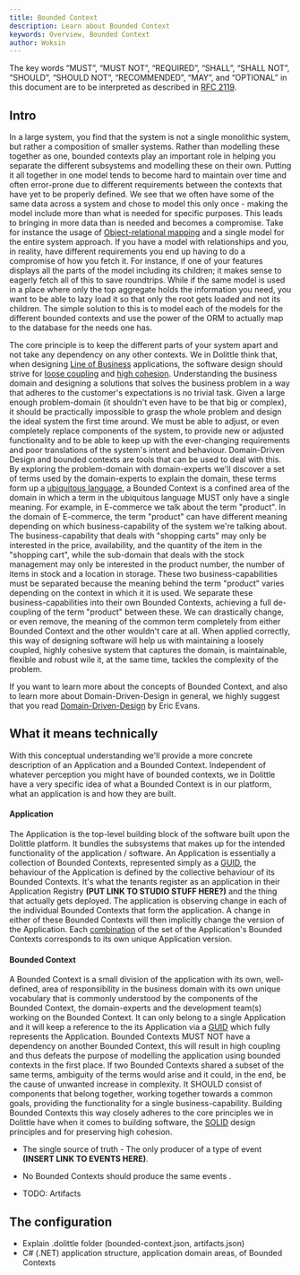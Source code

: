 ```yaml
---
title: Bounded Context
description: Learn about Bounded Context
keywords: Overview, Bounded Context
author: Woksin
---
```

The key words “MUST”, “MUST NOT”, “REQUIRED”, “SHALL”, “SHALL NOT”, “SHOULD”, “SHOULD NOT”,
“RECOMMENDED”, “MAY”, and “OPTIONAL” in this document are to be interpreted as described in
[RFC 2119](https://tools.ietf.org/html/rfc2119).

## Intro
In a large system, you find that the system is not a single monolithic system, but rather a composition of smaller systems.
Rather than modelling these together as one, bounded contexts play an important role in helping you separate the different
subsystems and modelling these on their own. Putting it all together in one model tends to become hard to maintain over
time and often error-prone due to different requirements between the contexts that have yet to be properly defined.
We see that we often have some of the same data across a system and chose to model this only once - making the model
include more than what is needed for specific purposes. This leads to bringing in more data than is needed and becomes
a compromise. Take for instance the usage of [Object-relational mapping](https://en.wikipedia.org/wiki/Object-relational_mapping)
and a single model for the entire system approach. If you have a model with relationships and you, in reality, have different
requirements you end up having to do a compromise of how you fetch it. For instance, if one of your features displays all
the parts of the model including its children; it makes sense to eagerly fetch all of this to save roundtrips. While if
the same model is used in a place where only the top aggregate holds the information you need, you want to be able to
lazy load it so that only the root gets loaded and not its children. The simple solution to this is to model each of the
models for the different bounded contexts and use the power of the ORM to actually map to the database for the needs one
has.

The core principle is to keep the different parts of your system apart and not take any dependency on any other contexts. We in Dolittle think that, when designing [Line of Business](https://en.wikipedia.org/wiki/Line_of_business) applications, the software design should strive for [loose coupling](https://en.wikipedia.org/wiki/Loose_coupling) and [high cohesion](https://en.wikipedia.org/wiki/Cohesion_(computer_science)). Understanding the business domain and designing a solutions that solves the business problem in a way that adheres to the customer's expectations is no trivial task. Given a large enough problem-domain (it shouldn't even have to be that big or complex), it should be practically impossible to grasp the whole problem and design the ideal system the first time around.  We must be able to adjust, or even completely replace components of the system, to provide new or adjusted functionality and to be able to keep up with the ever-changing requirements and poor translations of the system's intent and behaviour. Domain-Driven Design and bounded contexts are tools that can be used to deal with this. By exploring the problem-domain with domain-experts we'll discover a set of terms used by the domain-experts to explain the domain, these terms form up a [ubiquitous language](https://martinfowler.com/bliki/UbiquitousLanguage.html), a Bounded Context is a confined area of the domain in which a term in the ubiquitous language MUST only have a single meaning. For example, in E-commerce we talk about the term "product". In the domain of E-commerce, the term "product" can have different meaning depending on which business-capability of the system we're talking about. The business-capability that deals with "shopping carts" may only be interested in the price, availability, and the quantity of the item in the "shopping cart", while the sub-domain that deals with the stock management may only be interested in the product number, the number of items in stock and a location in storage. These two business-capabilities must be separated because the meaning behind the term "product" varies depending on the context in which it it is used. We separate these business-capabilities into their own Bounded Contexts, achieving a full de-coupling of the term "product" between these. We can drastically change, or even remove, the meaning of the common term completely from either Bounded Context and the other wouldn't care at all. When applied correctly, this way of designing software will help us with maintaining a loosely coupled, highly cohesive system that captures the domain, is maintainable, flexible and robust wile it, at the same time, tackles the complexity of the problem.


If you want to learn more about the concepts of Bounded Context, and also to learn more about Domain-Driven-Design in general, we highly suggest that you read [Domain-Driven-Design](https://www.amazon.com/Domain-Driven-Design-Tackling-Complexity-Software/dp/0321125215) by Eric Evans.


## What it means technically

With this conceptual understanding we'll provide a more concrete description of an Application and a Bounded Context. 
Independent of whatever perception you might have of bounded contexts, we in Dolittle have a very specific idea of what a Bounded Context is in our platform, what an application is and how they are built.

#### Application
The Application is the top-level building block of the software built upon the Dolittle platform. It bundles the subsystems that makes up for the intended functionality of the application / software.
An Application is essentially a collection of Bounded Contexts, represented simply as a [GUID](https://en.wikipedia.org/wiki/Universally_unique_identifier), the behaviour of the Application is defined by the collective behaviour of its Bounded Contexts. It's what the tenants register as an application in their Application Registry **(PUT LINK TO STUDIO STUFF HERE?)** and the thing that actually gets deployed.
The application is observing change in each of the individual Bounded Contexts that form the application. A change in either of these Bounded Contexts will then implicitly change the version of the Application. Each [combination](https://en.wikipedia.org/wiki/Combination) of the set of the Application's Bounded Contexts corresponds to its own unique Application version. 

#### Bounded Context
A Bounded Context is a small division of the application with its own, well-defined, area of responsibility in the business domain with its own unique vocabulary that is commonly understood by the components of the Bounded Context, the domain-experts and the development team(s) working on the Bounded Context. It can only belong to a single Application and it will keep a reference to the its Application via a [GUID](https://en.wikipedia.org/wiki/Universally_unique_identifier) which fully represents the Application. 
Bounded Contexts MUST NOT have a dependency on another Bounded Context, this will result in high coupling and thus defeats the purpose of modelling the application using bounded contexts in the first place. If two Bounded Contexts shared a subset of the same terms, ambiguity of the terms would arise and it could, in the end, be the cause of unwanted increase in complexity. It SHOULD consist of components that belong together, working together towards a common goals, providing the functionality for a single business-capability. Building Bounded Contexts this way closely adheres to the core principles we in Dolittle have when it comes to building software, the [SOLID](https://en.wikipedia.org/wiki/SOLID) design principles and for preserving high cohesion. 

* The single source of truth - The only producer of a type of event **(INSERT LINK TO EVENTS HERE)**. 
* No Bounded Contexts should produce the same events .

* TODO: Artifacts

## The configuration

* Explain .dolittle folder (bounded-context.json, artifacts.json)
* C# (.NET) application structure, application domain areas, of Bounded Contexts
